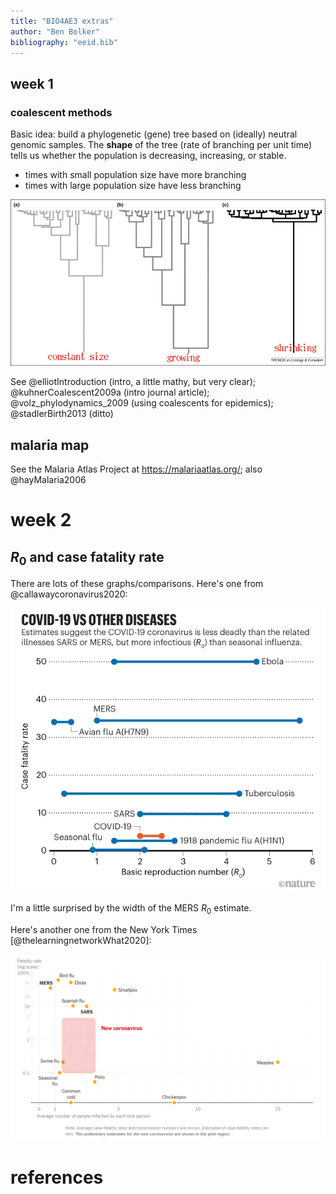 ```yaml
---
title: "BIO4AE3 extras"
author: "Ben Bolker"
bibliography: "eeid.bib"
---
```


## week 1

### coalescent methods

Basic idea: build a phylogenetic (gene) tree based on (ideally) neutral genomic samples. The **shape** of the tree (rate of branching per unit time) tells us whether the population is decreasing, increasing, or stable.

- times with small population size have more branching
- times with large population size have less branching

![](notes/pix/coalescent3.jpg)

See @elliotIntroduction (intro, a little mathy, but very clear); @kuhnerCoalescent2009a (intro journal article); @volz_phylodynamics_2009 (using coalescents for epidemics); @stadlerBirth2013 (ditto)

## malaria map

See the Malaria Atlas Project at https://malariaatlas.org/; also @hayMalaria2006

#  week 2

## $R_0$ and case fatality rate

There are lots of these graphs/comparisons.  Here's one from @callawaycoronavirus2020:

![](pix/r0_casefatality.png)

I'm a little surprised by the width of the MERS $R_0$ estimate. 

Here's another one from the New York Times [@thelearningnetworkWhat2020]:

![](pix/r0_casefatality2.png)

# references
